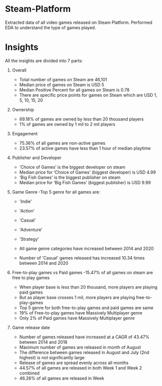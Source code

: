 # Steam-Platform
Extracted data of all video games released on Steam Platform. Performed EDA to understand the type of games played.

# Insights

All the insights are divided into 7 parts:
1. Overall
   - Total number of games on Steam are 46,101
   - Median price of games on Steam is USD 5
   - Median Positive Percent for all games on Steam is 0.78
   - There are specific price points for games on Steam which are USD 1, 5, 10, 15, 20 


2. Ownership
   - 69.18% of games are owned by less than 20 thousand players
   - 1% of games are owned by 1 mil to 2 mil players


3. Engagement
   - 75.36% of all games are non-active games
   - 23.57% of active games have less than 1 hour of median playtime


4. Publisher and Developer
   - ‘Choice of Games’ is the biggest developer on steam
   - Median price for ‘Choice of Games’ (biggest developer) is USD 4.99
   - ‘Big Fish Games’ is the biggest publisher on steam
   - Median price for ‘Big Fish Games’ (biggest publisher) is USD 9.99


5. Game Genre
   -Top 5 genre for all games are: 
      - 'Indie' 
      - 'Action' 
      - 'Casual'
      - 'Adventure'
      - 'Strategy'
    
   - All game genre categories have increased between 2014 and 2020
   - Number of 'Casual' games released has increased 10.34 times between 2014 and 2020


6. Free-to-play games vs Paid games
   -15.47% of all games on steam are free to play games
   - When player base is less than 20 thousand, more players are playing paid games
   - But as player base crosses 1 mil, more players are playing free-to-play-games
   - Top 5 genre for both free-to-play games and paid games are same
   - 19% of Free-to-play games have Massively Multiplayer genre
   - Only 2% of Paid games have Massively Multiplayer genre


7. Game release date
    - Number of games released have increased at a CAGR of 43.47% between 2014 and 2018
    - Maximum number of games are released in month of August
    - The difference between games released in August and July (2nd highest) is not significantly large
    - Release of games are spread evenly across all months
    - 44.57% of all games are released in both Week 1 and Week 2 combined
    - 46.26% of all games are released in Week 




